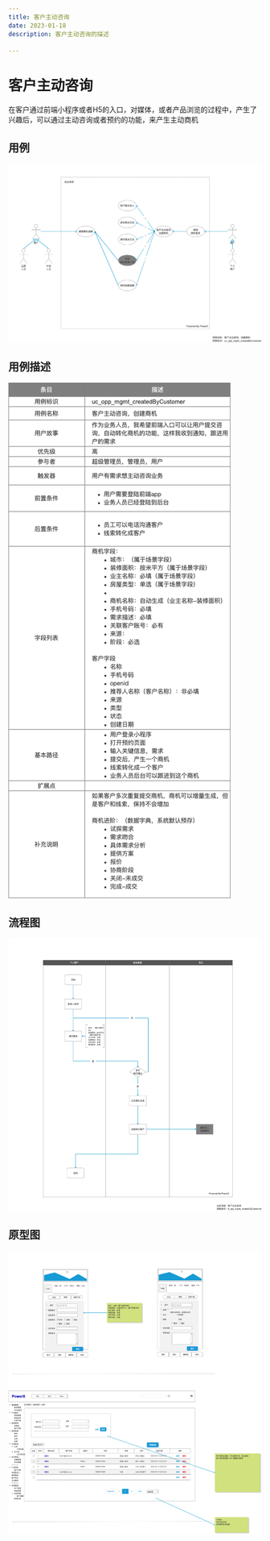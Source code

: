 ```yaml
---
title: 客户主动咨询
date: 2023-01-18
description: 客户主动咨询的描述

---
```


# 客户主动咨询

在客户通过前端小程序或者H5的入口，对媒体，或者产品浏览的过程中，产生了兴趣后，可以通过主动咨询或者预约的功能，来产生主动商机

## 用例

![](../../../../../images/uc_opp_mgmt_createdbycustomer.png)

## 用例描述

![](../../../../../images/uc_desc_opp_mgmt_createdbycustomer.png)


## 流程图

![](../../../../../images/fl_opp_mgmt_createdbycustomer.png)

## 原型图

![](../../../../../images/pt_opp_mgmt_createdbycustomer.png)
